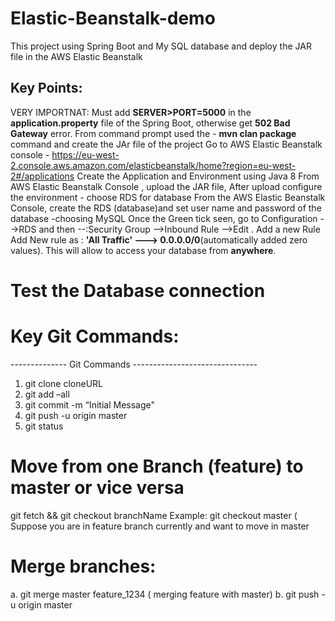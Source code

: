 # Elastic-Beanstalk-demo
This project using Spring Boot and My SQL database and deploy the JAR file in the AWS Elastic Beanstalk

## Key Points:
VERY IMPORTNAT: Must add  **SERVER>PORT=5000** in the **application.property** file of the Spring Boot, otherwise get **502 Bad Gateway** error. 
From command prompt used the - **mvn clan package** command and create the JAr file of the project
Go to AWS Elastic Beanstalk console - https://eu-west-2.console.aws.amazon.com/elasticbeanstalk/home?region=eu-west-2#/applications
Create the Application and Environment using Java 8
From AWS Elastic Beanstalk Console , upload the JAR file, After upload configure the environment - choose RDS for database 
From the AWS Elastic Beanstalk Console, create the RDS (database)and set user name and password of the database -choosing MySQL
Once the Green tick seen, go to Configuration -->RDS and then --:Security Group -->Inbound Rule -->Edit . Add a new Rule
Add New rule as : **'All Traffic' ---> 0.0.0.0/0**(automatically added zero values). This will allow to access your database from **anywhere**.

# Test the Database connection






# Key Git Commands:
-------------- Git Commands -------------------------------

1. git clone cloneURL
2. git add –all
3. git commit -m “Initial Message"
4. git push -u origin master
5. git status

# Move from one Branch (feature) to master or vice versa
git fetch && git checkout branchName
Example: git checkout master ( Suppose you are in feature branch currently and want to move in master

# Merge branches:
a. git merge master feature_1234 ( merging feature with master)
b. git push -u origin master

